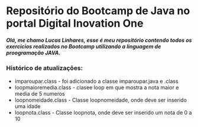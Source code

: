 # Repositório do Bootcamp de Java no portal Digital Inovation One

##### Olá, me chamo Lucas Linhares, esse é meu repositório contendo todos os exercicios realizados no Bootcamp utilizando a linguagem de proogramação JAVA.

### Histórico de atualizações:
* imparoupar.class - foi adicionado a classe imparoupar.java e .class
* loopmaioremedia.class - clasee loop em que mostra a nota maior e media de 5 numeros
* loopnomeidade.class - Classe loopnomeidade, onde deve ser inserido uma idade
* loopnota.class - Classe loopnota, onde deve ser inserido um nota de 0 a 10





